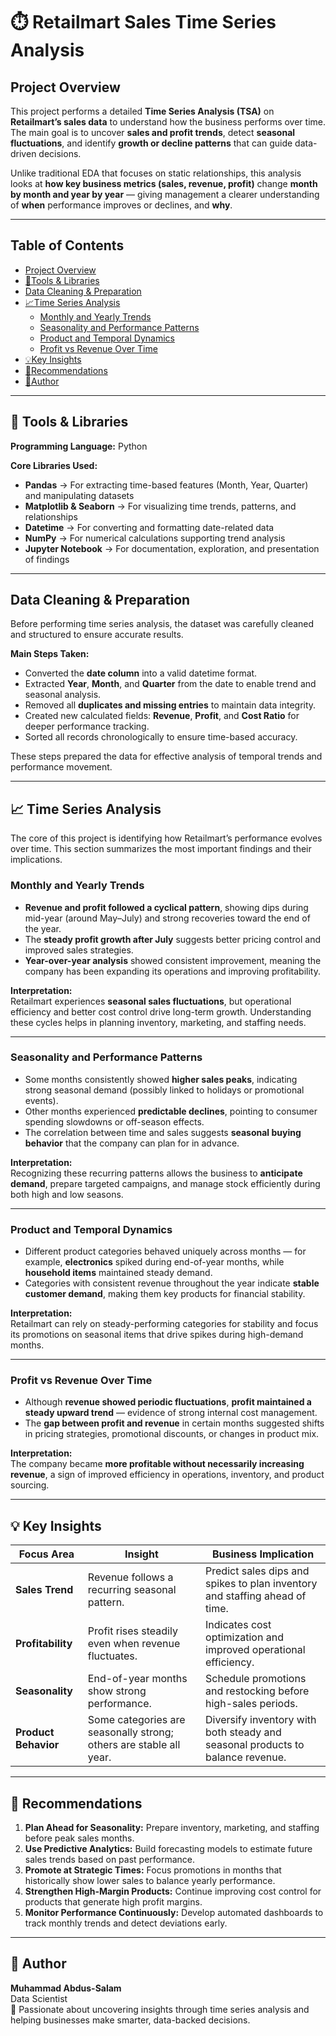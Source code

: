 # ⏱️ Retailmart Sales Time Series Analysis

## Project Overview
This project performs a detailed **Time Series Analysis (TSA)** on **Retailmart’s sales data** to understand how the business performs over time.  
The main goal is to uncover **sales and profit trends**, detect **seasonal fluctuations**, and identify **growth or decline patterns** that can guide data-driven decisions.

Unlike traditional EDA that focuses on static relationships, this analysis looks at **how key business metrics (sales, revenue, profit)** change **month by month and year by year** — giving management a clearer understanding of **when** performance improves or declines, and **why**.

---

## Table of Contents
- [Project Overview](#project-overview)
- [🧰Tools & Libraries](#tools--libraries)
- [Data Cleaning & Preparation](#data-cleaning--preparation)
- [📈Time Series Analysis](#time-series-analysis)
  - [Monthly and Yearly Trends](#monthly-and-yearly-trends)
  - [Seasonality and Performance Patterns](#seasonality-and-performance-patterns)
  - [Product and Temporal Dynamics](#product-and-temporal-dynamics)
  - [Profit vs Revenue Over Time](#profit-vs-revenue-over-time)
- [💡Key Insights](#key-insights)
- [🧭Recommendations](#recommendations)
- [👤Author](#author)

---

## 🧰 Tools & Libraries
**Programming Language:** Python  

**Core Libraries Used:**
- **Pandas** → For extracting time-based features (Month, Year, Quarter) and manipulating datasets  
- **Matplotlib & Seaborn** → For visualizing time trends, patterns, and relationships  
- **Datetime** → For converting and formatting date-related data  
- **NumPy** → For numerical calculations supporting trend analysis  
- **Jupyter Notebook** → For documentation, exploration, and presentation of findings  

---

## Data Cleaning & Preparation
Before performing time series analysis, the dataset was carefully cleaned and structured to ensure accurate results.

**Main Steps Taken:**
- Converted the **date column** into a valid datetime format.  
- Extracted **Year**, **Month**, and **Quarter** from the date to enable trend and seasonal analysis.  
- Removed all **duplicates and missing entries** to maintain data integrity.  
- Created new calculated fields: **Revenue**, **Profit**, and **Cost Ratio** for deeper performance tracking.  
- Sorted all records chronologically to ensure time-based accuracy.

These steps prepared the data for effective analysis of temporal trends and performance movement.

---

## 📈 Time Series Analysis
The core of this project is identifying how Retailmart’s performance evolves over time. This section summarizes the most important findings and their implications.

### Monthly and Yearly Trends
- **Revenue and profit followed a cyclical pattern**, showing dips during mid-year (around May–July) and strong recoveries toward the end of the year.  
- The **steady profit growth after July** suggests better pricing control and improved sales strategies.  
- **Year-over-year analysis** showed consistent improvement, meaning the company has been expanding its operations and improving profitability.

**Interpretation:**  
Retailmart experiences **seasonal sales fluctuations**, but operational efficiency and better cost control drive long-term growth. Understanding these cycles helps in planning inventory, marketing, and staffing needs.

---

### Seasonality and Performance Patterns
- Some months consistently showed **higher sales peaks**, indicating strong seasonal demand (possibly linked to holidays or promotional events).  
- Other months experienced **predictable declines**, pointing to consumer spending slowdowns or off-season effects.  
- The correlation between time and sales suggests **seasonal buying behavior** that the company can plan for in advance.

**Interpretation:**  
Recognizing these recurring patterns allows the business to **anticipate demand**, prepare targeted campaigns, and manage stock efficiently during both high and low seasons.

---

### Product and Temporal Dynamics
- Different product categories behaved uniquely across months — for example, **electronics** spiked during end-of-year months, while **household items** maintained steady demand.  
- Categories with consistent revenue throughout the year indicate **stable customer demand**, making them key products for financial stability.

**Interpretation:**  
Retailmart can rely on steady-performing categories for stability and focus its promotions on seasonal items that drive spikes during high-demand months.

---

### Profit vs Revenue Over Time
- Although **revenue showed periodic fluctuations**, **profit maintained a steady upward trend** — evidence of strong internal cost management.  
- The **gap between profit and revenue** in certain months suggested shifts in pricing strategies, promotional discounts, or changes in product mix.

**Interpretation:**  
The company became **more profitable without necessarily increasing revenue**, a sign of improved efficiency in operations, inventory, and product sourcing.

---

## 💡 Key Insights

| **Focus Area** | **Insight** | **Business Implication** |
|----------------|-------------|---------------------------|
| **Sales Trend** | Revenue follows a recurring seasonal pattern. | Predict sales dips and spikes to plan inventory and staffing ahead of time. |
| **Profitability** | Profit rises steadily even when revenue fluctuates. | Indicates cost optimization and improved operational efficiency. |
| **Seasonality** | End-of-year months show strong performance. | Schedule promotions and restocking before high-sales periods. |
| **Product Behavior** | Some categories are seasonally strong; others are stable all year. | Diversify inventory with both steady and seasonal products to balance revenue. |

---

## 🧭 Recommendations
1. **Plan Ahead for Seasonality:** Prepare inventory, marketing, and staffing before peak sales months.  
2. **Use Predictive Analytics:** Build forecasting models to estimate future sales trends based on past performance.  
3. **Promote at Strategic Times:** Focus promotions in months that historically show lower sales to balance yearly performance.  
4. **Strengthen High-Margin Products:** Continue improving cost control for products that generate high profit margins.  
5. **Monitor Performance Continuously:** Develop automated dashboards to track monthly trends and detect deviations early.

---

## 👤 Author
**Muhammad Abdus-Salam**  
Data Scientist  
📍 Passionate about uncovering insights through time series analysis and helping businesses make smarter, data-backed decisions.
